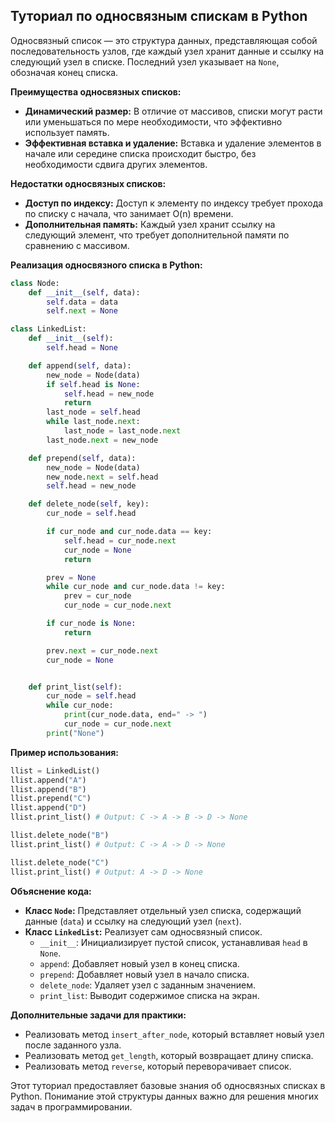 ## Туториал по односвязным спискам в Python

Односвязный список — это структура данных, представляющая собой последовательность узлов, где каждый узел хранит данные и ссылку на следующий узел в списке. Последний узел указывает на `None`, обозначая конец списка.

**Преимущества односвязных списков:**

* **Динамический размер:**  В отличие от массивов, списки могут расти или уменьшаться по мере необходимости, что эффективно использует память.
* **Эффективная вставка и удаление:** Вставка и удаление элементов в начале или середине списка происходит быстро, без необходимости сдвига других элементов.

**Недостатки односвязных списков:**

* **Доступ по индексу:** Доступ к элементу по индексу требует прохода по списку с начала, что занимает O(n) времени.
* **Дополнительная память:**  Каждый узел хранит ссылку на следующий элемент, что требует дополнительной памяти по сравнению с массивом.


**Реализация односвязного списка в Python:**

```python
class Node:
    def __init__(self, data):
        self.data = data
        self.next = None

class LinkedList:
    def __init__(self):
        self.head = None

    def append(self, data):
        new_node = Node(data)
        if self.head is None:
            self.head = new_node
            return
        last_node = self.head
        while last_node.next:
            last_node = last_node.next
        last_node.next = new_node

    def prepend(self, data):
        new_node = Node(data)
        new_node.next = self.head
        self.head = new_node

    def delete_node(self, key):
        cur_node = self.head

        if cur_node and cur_node.data == key:
            self.head = cur_node.next
            cur_node = None
            return

        prev = None 
        while cur_node and cur_node.data != key:
            prev = cur_node
            cur_node = cur_node.next

        if cur_node is None:
            return

        prev.next = cur_node.next
        cur_node = None


    def print_list(self):
        cur_node = self.head
        while cur_node:
            print(cur_node.data, end=" -> ")
            cur_node = cur_node.next
        print("None")

```

**Пример использования:**

```python
llist = LinkedList()
llist.append("A")
llist.append("B")
llist.prepend("C")
llist.append("D")
llist.print_list() # Output: C -> A -> B -> D -> None

llist.delete_node("B")
llist.print_list() # Output: C -> A -> D -> None

llist.delete_node("C")
llist.print_list() # Output: A -> D -> None
```

**Объяснение кода:**

* **Класс `Node`:** Представляет отдельный узел списка, содержащий данные (`data`) и ссылку на следующий узел (`next`).
* **Класс `LinkedList`:**  Реализует сам односвязный список.
    * `__init__`:  Инициализирует пустой список, устанавливая `head` в `None`.
    * `append`: Добавляет новый узел в конец списка.
    * `prepend`: Добавляет новый узел в начало списка.
    * `delete_node`: Удаляет узел с заданным значением.
    * `print_list`:  Выводит содержимое списка на экран.


**Дополнительные задачи для практики:**

* Реализовать метод `insert_after_node`, который вставляет новый узел после заданного узла.
* Реализовать метод `get_length`, который возвращает длину списка.
* Реализовать метод `reverse`, который переворачивает список.


Этот туториал предоставляет базовые знания об односвязных списках в Python.  Понимание этой структуры данных важно для решения многих задач в программировании.
